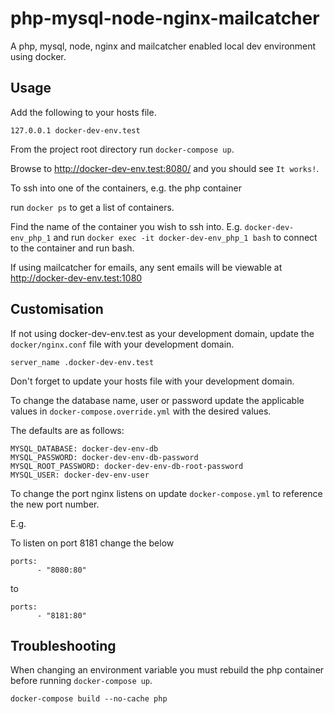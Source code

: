 # php-mysql-node-nginx-mailcatcher

A php, mysql, node, nginx and mailcatcher enabled local dev environment using docker.

## Usage

Add the following to your hosts file.

```
127.0.0.1 docker-dev-env.test
```

From the project root directory run `docker-compose up`.

Browse to http://docker-dev-env.test:8080/ and you should see `It works!`.

To ssh into one of the containers, e.g. the php container

run `docker ps` to get a list of containers.

Find the name of the container you wish to ssh into. E.g. `docker-dev-env_php_1` and run `docker exec -it docker-dev-env_php_1 bash` to connect to the container and run bash.

If using mailcatcher for emails, any sent emails will be viewable at http://docker-dev-env.test:1080

## Customisation

If not using docker-dev-env.test as your development domain, update the `docker/nginx.conf` file with your development domain.

```
server_name .docker-dev-env.test
```

Don't forget to update your hosts file with your development domain.

To change the database name, user or password update the applicable values in `docker-compose.override.yml` with the desired values.

The defaults are as follows:

```
MYSQL_DATABASE: docker-dev-env-db
MYSQL_PASSWORD: docker-dev-env-db-password
MYSQL_ROOT_PASSWORD: docker-dev-env-db-root-password
MYSQL_USER: docker-dev-env-user
```

To change the port nginx listens on update `docker-compose.yml` to reference the new port number.

E.g.

To listen on port 8181 change the below

```
ports:
      - "8080:80"
```

to

```
ports:
      - "8181:80"
```

## Troubleshooting

When changing an environment variable you must rebuild the php container before running `docker-compose up`.

```
docker-compose build --no-cache php
```
